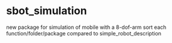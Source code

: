 # sbot_simulation
new package for simulation of mobile with a 8-dof-arm
sort each function/folder/package compared to simple_robot_description
